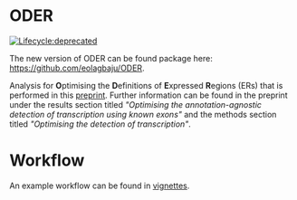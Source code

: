 # ODER

<!-- badges: start -->

[![Lifecycle:deprecated](https://img.shields.io/badge/lifecycle-deprecated-orange.svg)](https://lifecycle.r-lib.org/articles/stages.html#deprecated)
<!-- badges: end -->

The new version of ODER can be found package here: https://github.com/eolagbaju/ODER. 

Analysis for **O**ptimising the **D**efinitions of **E**xpressed **R**egions (ERs) that is performed in this [preprint](https://www.biorxiv.org/content/10.1101/499103v2). Further information can be found in the preprint under the results section titled *"Optimising the annotation-agnostic detection of transcription using known exons"* and the methods section titled *"Optimising the detection of transcription"*. 

# Workflow

An example workflow can be found in [vignettes](vignettes). 
